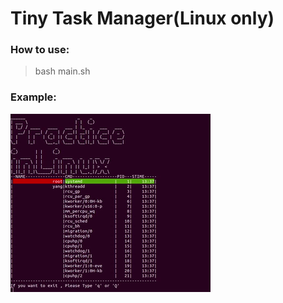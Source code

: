 Tiny Task Manager(Linux only)
=============================

### How to use:

> bash main.sh

### Example:

![](run.gif)

